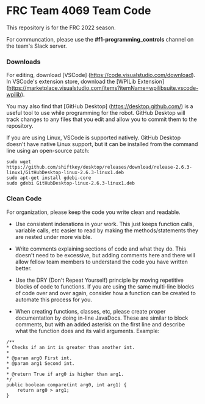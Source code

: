# FRC Team 4069 Team Code
This repository is for the FRC 2022 season.

For communcation, please use the **#f1-programming_controls** channel on the team's Slack server.

### Downloads
For editing, download [VSCode] (https://code.visualstudio.com/download). In VSCode's extension store, download the [WPILib Extension] (https://marketplace.visualstudio.com/items?itemName=wpilibsuite.vscode-wpilib).

You may also find that [GitHub Desktop] (https://desktop.github.com/) is a useful tool to use while programming for the robot. GitHub Desktop will track changes to any files that you edit and allow you to commit them to the repository.

If you are using Linux, VSCode is supported natively. GitHub Desktop doesn't have native Linux support, but it can be installed from the command line using an open-source patch:
```
sudo wget https://github.com/shiftkey/desktop/releases/download/release-2.6.3-linux1/GitHubDesktop-linux-2.6.3-linux1.deb
sudo apt-get install gdebi-core
sudo gdebi GitHubDesktop-linux-2.6.3-linux1.deb
```

### Clean Code
For organization, please keep the code you write clean and readable.

- Use consistent indenations in your work. This just keeps function calls, variable calls, etc easier to read by making the methods/statements they are nested under more visible.

- Write comments explaining sections of code and what they do. This doesn't need to be excessive, but adding comments here and there will allow fellow team members to understand the code you have written better.

- Use the DRY (Don't Repeat Yourself) principle by moving repetitive blocks of code to functions. If you are using the same multi-line blocks of code over and over again, consider how a function can be created to automate this process for you.

- When creating functions, classes, etc, please create proper documentation by doing in-line JavaDocs. These are similar to block comments, but with an added asterisk on the first line and describe what the function does and its valid arguments. Example:
```
/**
* Checks if an int is greater than another int.
*
* @param arg0 First int.
* @param arg1 Second int.
*
* @return True if arg0 is higher than arg1.
*/
public boolean compare(int arg0, int arg1) {
    return arg0 > arg1;
}
